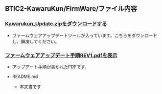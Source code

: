 ## BTIC2-KawaruKun/FirmWare/ファイル内容
### [Kawarukun_Update.zipをダウンロードする](https://github.com/bit-trade-one/BTIC2-KawaruKun/raw/master/FirmWare/Kawarukun_Update.zip)  
  - ファームウェアアップデートツールが入っています。こちらをダウンロードし、解凍してください。  

### [ファームウェアアップデート手順REV1.pdfを表示](https://github.com/bit-trade-one/BTIC2-KawaruKun/blob/master/FirmWare/%E3%83%95%E3%82%A1%E3%83%BC%E3%83%A0%E3%82%A6%E3%82%A7%E3%82%A2%E3%82%A2%E3%83%83%E3%83%97%E3%83%87%E3%83%BC%E3%83%88%E6%89%8B%E9%A0%86REV1.pdf)  
  -  アップデート手順が書かれたPDFです。  

- README.md
  - 本文書です
